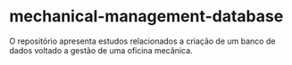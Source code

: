 # mechanical-management-database
O repositório apresenta estudos relacionados a criação de um banco de dados voltado a gestão de uma oficina mecânica.
